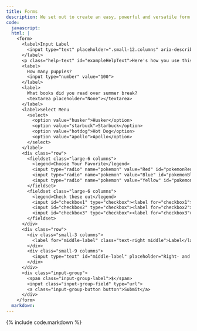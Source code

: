 ```yaml
---
title: Forms
description: We set out to create an easy, powerful and versatile form layout system. A combination of form styles and the Foundation grid means you can do almost anything.
code:
  javascript:
  html: |
    <form>
      <label>Input Label
        <input type="text" placeholder=".small-12.columns" aria-describedby="exampleHelpText">
      </label>
      <p class="help-text" id="exampleHelpText">Here's how you use this input field!</p>
      <label>
        How many puppies?
        <input type="number" value="100">
      </label>
      <label>
        What books did you read over summer break?
        <textarea placeholder="None"></textarea>
      </label>
      <label>Select Menu
        <select>
          <option value="husker">Husker</option>
          <option value="starbuck">Starbuck</option>
          <option value="hotdog">Hot Dog</option>
          <option value="apollo">Apollo</option>
        </select>
      </label>
      <div class="row">
        <fieldset class="large-6 columns">
          <legend>Choose Your Favorite</legend>
          <input type="radio" name="pokemon" value="Red" id="pokemonRed" required><label for="pokemonRed">Red</label>
          <input type="radio" name="pokemon" value="Blue" id="pokemonBlue"><label for="pokemonBlue">Blue</label>
          <input type="radio" name="pokemon" value="Yellow" id="pokemonYellow"><label for="pokemonYellow">Yellow</label>
        </fieldset>
        <fieldset class="large-6 columns">
          <legend>Check these out</legend>
          <input id="checkbox1" type="checkbox"><label for="checkbox1">Checkbox 1</label>
          <input id="checkbox2" type="checkbox"><label for="checkbox2">Checkbox 2</label>
          <input id="checkbox3" type="checkbox"><label for="checkbox3">Checkbox 3</label>
        </fieldset>
      </div>
      <div class="row">
        <div class="small-3 columns">
          <label for="middle-label" class="text-right middle">Label</label>
        </div>
        <div class="small-9 columns">
          <input type="text" id="middle-label" placeholder="Right- and middle-aligned text input">
        </div>
      </div>
      <div class="input-group">
        <span class="input-group-label">$</span>
        <input class="input-group-field" type="url">
        <a class="input-group-button button">Submit</a>
      </div>
    </form>
  markdown:
---
```

{% include code.markdown %}
